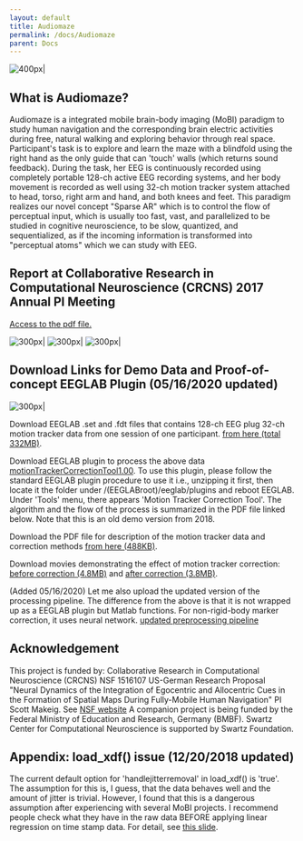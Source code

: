 ```yaml
---
layout: default
title: Audiomaze
permalink: /docs/Audiomaze
parent: Docs
---
```


![400px|](/assets/images/wire18.jpg)

## What is Audiomaze?

Audiomaze is a integrated mobile brain-body imaging (MoBI) paradigm to
study human navigation and the corresponding brain electric activities
during free, natural walking and exploring behavior through real space.
Participant's task is to explore and learn the maze with a blindfold
using the right hand as the only guide that can 'touch' walls (which
returns sound feedback). During the task, her EEG is continuously
recorded using completely portable 128-ch active EEG recording systems,
and her body movement is recorded as well using 32-ch motion tracker
system attached to head, torso, right arm and hand, and both knees and
feet. This paradigm realizes our novel concept "Sparse AR" which is to
control the flow of perceptual input, which is usually too fast, vast,
and parallelized to be studied in cognitive neuroscience, to be slow,
quantized, and sequentialized, as if the incoming information is
transformed into "perceptual atoms" which we can study with EEG.

## Report at Collaborative Research in Computational Neuroscience (CRCNS) 2017 Annual PI Meeting

[Access to the pdf
file.](https://crcns2017.worldeventsforum.net/wp-content/uploads/2017/07/CRCNS-2017-Abstracts-Book-Jun-12.pdf)

![300px|](/assets/images/crcns2017_01.jpg)
![300px|](/assets/images/crcns2017_02.jpg)
![300px|](/assets/images/crcns2017_03.jpg)

## Download Links for Demo Data and Proof-of-concept EEGLAB Plugin (05/16/2020 updated)

![300px|](/assets/images/gui.png)

Download EEGLAB .set and .fdt files that contains 128-ch EEG plug 32-ch
motion tracker data from one session of one participant. [from here
(total 332MB)](ftp://sccn.ucsd.edu/pub/audiomaze/audiomazeDemoData.zip).

Download EEGLAB plugin to process the above data
[motionTrackerCorrectionTool1.00](/Media:motionTrackerCorrectionTool1.00.zip‎ "wikilink").
To use this plugin, please follow the standard EEGLAB plugin procedure
to use it i.e., unzipping it first, then locate it the folder under
/(EEGLABroot)/eeglab/plugins and reboot EEGLAB. Under 'Tools' menu,
there appears 'Motion Tracker Correction Tool'. The algorithm and the
flow of the process is summarized in the PDF file linked below. Note
that this is an old demo version from 2018.

Download the PDF file for description of the motion tracker data and
correction methods [from here
(488KB)](ftp://sccn.ucsd.edu/pub/audiomaze/audiomazeMaterials.pdf).

Download movies demonstrating the effect of motion tracker correction:
[before correction
(4.8MB)](ftp://sccn.ucsd.edu/pub/audiomaze/beforeCorrection.mp4) and
[after correction
(3.8MB)](ftp://sccn.ucsd.edu/pub/audiomaze/afterCorrection.mp4).

(Added 05/16/2020) Let me also upload the updated version of the
processing pipeline. The difference from the above is that it is not
wrapped up as a EEGLAB plugin but Matlab functions. For non-rigid-body
marker correction, it uses neural network. [updated preprocessing
pipeline](/Media:updatedPreprocessingPipeline.zip‎ "wikilink")

## Acknowledgement

This project is funded by: Collaborative Research in Computational
Neuroscience (CRCNS) NSF 1516107 US-German Research Proposal "Neural
Dynamics of the Integration of Egocentric and Allocentric Cues in the
Formation of Spatial Maps During Fully-Mobile Human Navigation" PI Scott
Makeig. See [NSF
website](https://www.nsf.gov/awardsearch/showAward?AWD_ID=1516107) A
companion project is being funded by the Federal Ministry of Education
and Research, Germany (BMBF). Swartz Center for Computational
Neuroscience is supported by Swartz Foundation.

## Appendix: load_xdf() issue (12/20/2018 updated)

The current default option for 'handlejitterremoval' in load_xdf() is
'true'. The assumption for this is, I guess, that the data behaves well
and the amount of jitter is trivial. However, I found that this is a
dangerous assumption after experiencing with several MoBI projects. I
recommend people check what they have in the raw data BEFORE applying
linear regression on time stamp data. For detail, see [this
slide](/Media:_How_to_make_irregular_and_missing_sampling_points_uniform_in_LSL_data.pdf "wikilink").